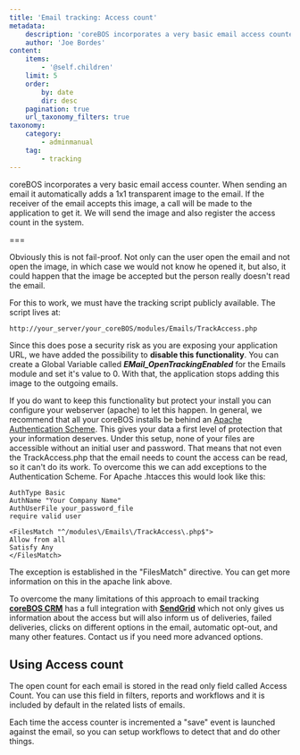 ```yaml
---
title: 'Email tracking: Access count'
metadata:
    description: 'coreBOS incorporates a very basic email access counter.'
    author: 'Joe Bordes'
content:
    items:
        - '@self.children'
    limit: 5
    order:
        by: date
        dir: desc
    pagination: true
    url_taxonomy_filters: true
taxonomy:
    category:
        - adminmanual
    tag:
        - tracking
---
```


coreBOS incorporates a very basic email access counter. When sending an email it automatically adds a 1x1 transparent image to the email. If the receiver of the email accepts this image, a call will be made to the application to get it. We will send the image and also register the access count in the system.

===

Obviously this is not fail-proof. Not only can the user open the email and not open the image, in which case we would not know he opened it, but also, it could happen that the image be accepted but the person really doesn't read the email.

For this to work, we must have the tracking script publicly available. The script lives at:

```
http://your_server/your_coreBOS/modules/Emails/TrackAccess.php
```

Since this does pose a security risk as you are exposing your application URL, we have added the possibility to **disable this functionality**. You can create a Global Variable called ***EMail_OpenTrackingEnabled*** for the Emails module and set it's value to 0. With that, the application stops adding this image to the outgoing emails.

If you do want to keep this functionality but protect your install you can configure your webserver (apache) to let this happen. In general, we recommend that all your coreBOS installs be behind an [Apache Authentication Scheme](https://httpd.apache.org/docs/2.2/howto/auth.html). This gives your data a first level of protection that your information deserves. Under this setup, none of your files are accessible without an initial user and password. That means that not even the TrackAccess.php that the email needs to count the access can be read, so it can't do its work. To overcome this we can add exceptions to the Authentication Scheme. For Apache .htacces this would look like this:

```
AuthType Basic
AuthName "Your Company Name"
AuthUserFile your_password_file
require valid user

<FilesMatch "^/modules\/Emails\/TrackAccess\.php$">
Allow from all
Satisfy Any
</FilesMatch>
```

The exception is established in the "FilesMatch" directive. You can get more information on this in the apache link above.

<div class="notices blue">
To overcome the many limitations of this approach to email tracking <strong><a href="http://coreboscrm.tsolucio.com/">coreBOS CRM</a></strong> has a full integration with <strong><a href="http://sendgrid/">SendGrid</a></strong> which not only gives us information about the access but will also inform us of deliveries, failed deliveries, clicks on different options in the email, automatic opt-out, and many other features. Contact us if you need more advanced options.
</div>

## Using Access count

The open count for each email is stored in the read only field called Access Count. You can use this field in filters, reports and workflows and it is included by default in the related lists of emails.

Each time the access counter is incremented a "save" event is launched against the email, so you can setup workflows to detect that and do other things.
